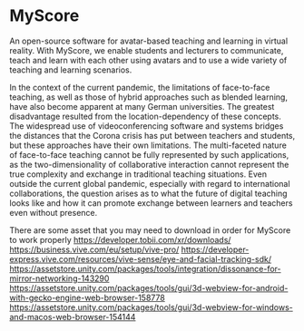 # MyScore


An open-source software for avatar-based teaching and learning in virtual reality.
With MyScore, we enable students and lecturers to communicate, teach and learn with each other using avatars and to use a wide variety of teaching and learning scenarios.


In the context of the current pandemic, the limitations of face-to-face teaching, as well as those of hybrid approaches such as blended learning, have also become apparent at many German universities. 
The greatest disadvantage resulted from the location-dependency of these concepts. 
The widespread use of videoconferencing software and systems bridges the distances that the Corona crisis has put between teachers and students, but these approaches have their own limitations. 
The multi-faceted nature of face-to-face teaching cannot be fully represented by such applications, as the two-dimensionality of collaborative interaction cannot represent the true complexity and exchange in traditional teaching situations. 
Even outside the current global pandemic, especially with regard to international collaborations, the question arises as to what the future of digital teaching looks like and how it can promote exchange between learners and teachers even without presence.


There are some asset that you may need to download in order for MyScore to work properly
https://developer.tobii.com/xr/downloads/
https://business.vive.com/eu/setup/vive-pro/
https://developer-express.vive.com/resources/vive-sense/eye-and-facial-tracking-sdk/
https://assetstore.unity.com/packages/tools/integration/dissonance-for-mirror-networking-143290
https://assetstore.unity.com/packages/tools/gui/3d-webview-for-android-with-gecko-engine-web-browser-158778
https://assetstore.unity.com/packages/tools/gui/3d-webview-for-windows-and-macos-web-browser-154144
